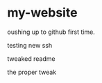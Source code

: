 # my-website

oushing up to github first time.

testing new ssh 


tweaked readme

the proper tweak
